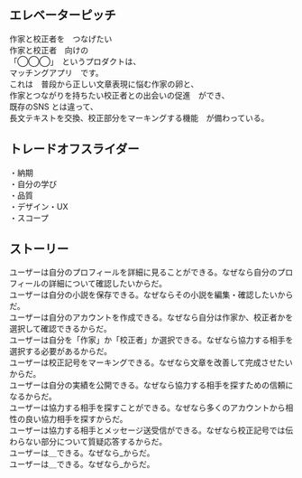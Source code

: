 ## エレベーターピッチ

作家と校正者を　つなげたい   
作家と校正者　向けの  
「◯◯◯」　というプロダクトは、  
マッチングアプリ　です。  
これは　普段から正しい文章表現に悩む作家の卵と、  
作家とつながりを持ちたい校正者との出会いの促進　ができ、  
既存のSNS   とは違って、  
長文テキストを交換、校正部分をマーキングする機能　が備わっている。  

## トレードオフスライダー

・納期  
・自分の学び  
・品質  
・デザイン・UX  
・スコープ  

## ストーリー

ユーザーは自分のプロフィールを詳細に見ることができる。なぜなら自分のプロフィールの詳細について確認したいからだ。  
ユーザーは自分の小説を保存できる。なぜならその小説を編集・確認したいからだ。  
ユーザーは自分のアカウントを作成できる。なぜなら自分は作家か、校正者かを選択して確認できるからだ。  
ユーザーは自分を「作家」か「校正者」か選択できる。なぜなら協力する相手を選択する必要があるからだ。  
ユーザーは校正記号をマーキングできる。なぜなら文章を改善して完成させたいからだ。  
ユーザーは自分の実績を公開できる。なぜなら協力する相手を探すための信頼になるからだ。  
ユーザーは協力する相手を探すことができる。なぜなら多くのアカウントから相性の良い協力相手を探すからだ。  
ユーザーは協力する相手とメッセージ送受信ができる。なぜなら校正記号では伝わらない部分について質疑応答するからだ。  
ユーザーは＿できる。なぜなら_からだ。  
ユーザーは＿できる。なぜなら_からだ。  
